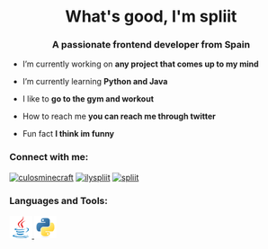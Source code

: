 <h1 align="center">What's good, I'm spliit </h1>
<h3 align="center">A passionate frontend developer from Spain</h3>

-   I’m currently working on **any project that comes up to my mind**

-   I’m currently learning **Python and Java**

-   I like to **go to the gym and workout**

-   How to reach me **you can reach me through twitter**

-   Fun fact **I think im funny**

<h3 align="left">Connect with me:</h3>
<p align="left">
<a href="https://twitter.com/culosminecraft" target="blank"><img align="center" src="https://raw.githubusercontent.com/rahuldkjain/github-profile-readme-generator/master/src/images/icons/Social/twitter.svg" alt="culosminecraft" height="30" width="40" /></a>
<a href="https://instagram.com/ilyspliit" target="blank"><img align="center" src="https://raw.githubusercontent.com/rahuldkjain/github-profile-readme-generator/master/src/images/icons/Social/instagram.svg" alt="ilyspliit" height="30" width="40" /></a>
<a href="https://www.youtube.com/@spliit" target="blank"><img align="center" src="https://raw.githubusercontent.com/rahuldkjain/github-profile-readme-generator/master/src/images/icons/Social/youtube.svg" alt="spliit" height="30" width="40" /></a>
</p>

<h3 align="left">Languages and Tools:</h3>
<p align="left"> <a href="https://www.java.com" target="_blank" rel="noreferrer"> <img src="https://raw.githubusercontent.com/devicons/devicon/master/icons/java/java-original.svg" alt="java" width="40" height="40"/> </a> <a href="https://www.python.org" target="_blank" rel="noreferrer"> <img src="https://raw.githubusercontent.com/devicons/devicon/master/icons/python/python-original.svg" alt="python" width="40" height="40"/> </a> </p>
